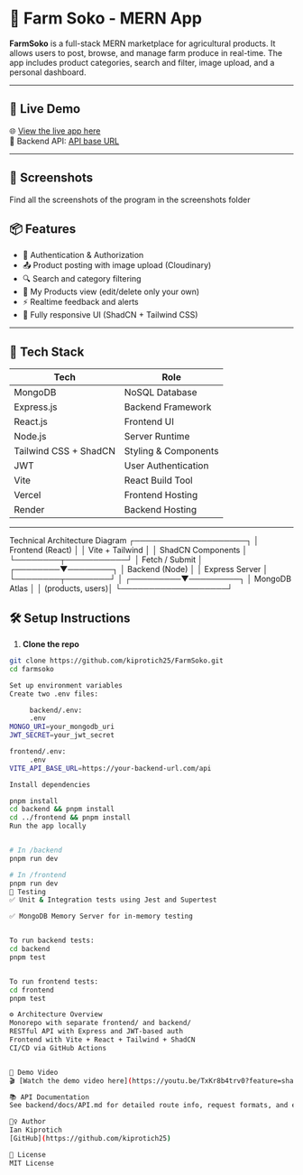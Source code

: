# 🌽 Farm Soko - MERN App

**FarmSoko** is a full-stack MERN marketplace for agricultural products. It allows users to post, browse, and manage farm produce in real-time. The app includes product categories, search and filter, image upload, and a personal dashboard.

---

## 🚀 Live Demo

🌐 [View the live app here](https://farm-soko.vercel.app)  
🧠 Backend API: [API base URL](https://farm-soko-api.onrender.com)

---

## 📸 Screenshots
Find all the screenshots of the program in the screenshots folder

## 📦 Features

- 🔐 Authentication & Authorization
- 📤 Product posting with image upload (Cloudinary)
- 🔍 Search and category filtering
- 🧾 My Products view (edit/delete only your own)
- ⚡ Realtime feedback and alerts
- 📱 Fully responsive UI (ShadCN + Tailwind CSS)

---

## 🧪 Tech Stack

| Tech                      | Role                |
|---------------------------|---------------------|
| MongoDB                   | NoSQL Database      |
| Express.js                | Backend Framework   |
| React.js                  | Frontend UI         |
| Node.js                   | Server Runtime      |
| Tailwind CSS + ShadCN     | Styling & Components|
| JWT                       | User Authentication |
| Vite                      | React Build Tool    |
| Vercel                    | Frontend Hosting    |
| Render                    | Backend Hosting     |

---
Technical Architecture Diagram
           ┌────────────────────┐
           │   Frontend (React) │
           │ Vite + Tailwind    │
           │ ShadCN Components  │
           └────────┬───────────┘
                    │
           Fetch / Submit
                    │
           ┌────────▼────────┐
           │  Backend (Node) │
           │  Express Server │
           └────────┬────────┘
                    │
          ┌─────────▼─────────┐
          │   MongoDB Atlas   │
          │  (products, users)│
          └───────────────────┘


## 🛠️ Setup Instructions

1. **Clone the repo**

```bash
git clone https://github.com/kiprotich25/FarmSoko.git
cd farmsoko

Set up environment variables
Create two .env files:

     backend/.env:
     .env
MONGO_URI=your_mongodb_uri
JWT_SECRET=your_jwt_secret

frontend/.env:
     .env
VITE_API_BASE_URL=https://your-backend-url.com/api

Install dependencies

pnpm install
cd backend && pnpm install
cd ../frontend && pnpm install
Run the app locally


# In /backend
pnpm run dev

# In /frontend
pnpm run dev
🔬 Testing
✅ Unit & Integration tests using Jest and Supertest

✅ MongoDB Memory Server for in-memory testing


To run backend tests:
cd backend
pnpm test


To run frontend tests:
cd frontend
pnpm test

⚙️ Architecture Overview
Monorepo with separate frontend/ and backend/
RESTful API with Express and JWT-based auth
Frontend with Vite + React + Tailwind + ShadCN
CI/CD via GitHub Actions


🎥 Demo Video
🎬 [Watch the demo video here](https://youtu.be/TxKr8b4trv0?feature=shared)

📚 API Documentation
See backend/docs/API.md for detailed route info, request formats, and examples.

🙋‍♀️ Author
Ian Kiprotich
[GitHub](https://github.com/kiprotich25)

🏁 License
MIT License
